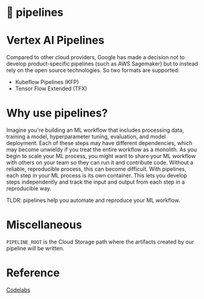 # 🔧 pipelines

# Vertex AI Pipelines
Compared to other cloud providers, Google has made a decision not to develop product-specific pipelines (such as AWS Sagemaker) but to instead rely on the open source technologies. So two formats are supported:
- Kubeflow Pipelines (KFP)
- Tensor Flow Extended (TFX)

# Why use pipelines?

Imagine you're building an ML workflow that includes processing data, training a model, hyperparameter tuning, evaluation, and model deployment. Each of these steps may have different dependencies, which may become unwieldy if you treat the entire workflow as a monolith. As you begin to scale your ML process, you might want to share your ML workflow with others on your team so they can run it and contribute code. Without a reliable, reproducible process, this can become difficult. With pipelines, each step in your ML process is its own container. This lets you develop steps independently and track the input and output from each step in a reproducible way.

TLDR: pipelines help you automate and reproduce your ML workflow.

# Miscellaneous
`PIPELINE_ROOT` is the Cloud Storage path where the artifacts created by our pipeline will be written.

# Reference
[Codelabs](https://codelabs.developers.google.com/vertex-mlmd-pipelines)
